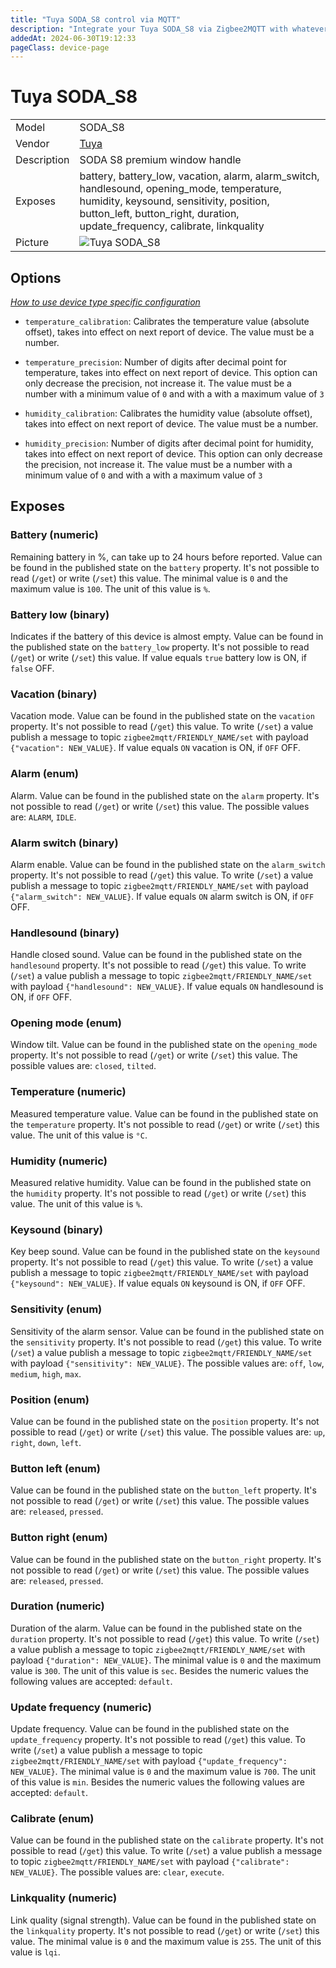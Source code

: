 ```yaml
---
title: "Tuya SODA_S8 control via MQTT"
description: "Integrate your Tuya SODA_S8 via Zigbee2MQTT with whatever smart home infrastructure you are using without the vendor's bridge or gateway."
addedAt: 2024-06-30T19:12:33
pageClass: device-page
---
```


<!-- !!!! -->
<!-- ATTENTION: This file is auto-generated through docgen! -->
<!-- You can only edit the "Notes"-Section between the two comment lines "Notes BEGIN" and "Notes END". -->
<!-- Do not use h1 or h2 heading within "## Notes"-Section. -->
<!-- !!!! -->

# Tuya SODA_S8

|     |     |
|-----|-----|
| Model | SODA_S8  |
| Vendor  | [Tuya](/supported-devices/#v=Tuya)  |
| Description | SODA S8 premium window handle |
| Exposes | battery, battery_low, vacation, alarm, alarm_switch, handlesound, opening_mode, temperature, humidity, keysound, sensitivity, position, button_left, button_right, duration, update_frequency, calibrate, linkquality |
| Picture | ![Tuya SODA_S8](https://www.zigbee2mqtt.io/images/devices/SODA_S8.png) |


<!-- Notes BEGIN: You can edit here. Add "## Notes" headline if not already present. -->


<!-- Notes END: Do not edit below this line -->



## Options
*[How to use device type specific configuration](../guide/configuration/devices-groups.md#specific-device-options)*

* `temperature_calibration`: Calibrates the temperature value (absolute offset), takes into effect on next report of device. The value must be a number.

* `temperature_precision`: Number of digits after decimal point for temperature, takes into effect on next report of device. This option can only decrease the precision, not increase it. The value must be a number with a minimum value of `0` and with a with a maximum value of `3`

* `humidity_calibration`: Calibrates the humidity value (absolute offset), takes into effect on next report of device. The value must be a number.

* `humidity_precision`: Number of digits after decimal point for humidity, takes into effect on next report of device. This option can only decrease the precision, not increase it. The value must be a number with a minimum value of `0` and with a with a maximum value of `3`


## Exposes

### Battery (numeric)
Remaining battery in %, can take up to 24 hours before reported.
Value can be found in the published state on the `battery` property.
It's not possible to read (`/get`) or write (`/set`) this value.
The minimal value is `0` and the maximum value is `100`.
The unit of this value is `%`.

### Battery low (binary)
Indicates if the battery of this device is almost empty.
Value can be found in the published state on the `battery_low` property.
It's not possible to read (`/get`) or write (`/set`) this value.
If value equals `true` battery low is ON, if `false` OFF.

### Vacation (binary)
Vacation mode.
Value can be found in the published state on the `vacation` property.
It's not possible to read (`/get`) this value.
To write (`/set`) a value publish a message to topic `zigbee2mqtt/FRIENDLY_NAME/set` with payload `{"vacation": NEW_VALUE}`.
If value equals `ON` vacation is ON, if `OFF` OFF.

### Alarm (enum)
Alarm.
Value can be found in the published state on the `alarm` property.
It's not possible to read (`/get`) or write (`/set`) this value.
The possible values are: `ALARM`, `IDLE`.

### Alarm switch (binary)
Alarm enable.
Value can be found in the published state on the `alarm_switch` property.
It's not possible to read (`/get`) this value.
To write (`/set`) a value publish a message to topic `zigbee2mqtt/FRIENDLY_NAME/set` with payload `{"alarm_switch": NEW_VALUE}`.
If value equals `ON` alarm switch is ON, if `OFF` OFF.

### Handlesound (binary)
Handle closed sound.
Value can be found in the published state on the `handlesound` property.
It's not possible to read (`/get`) this value.
To write (`/set`) a value publish a message to topic `zigbee2mqtt/FRIENDLY_NAME/set` with payload `{"handlesound": NEW_VALUE}`.
If value equals `ON` handlesound is ON, if `OFF` OFF.

### Opening mode (enum)
Window tilt.
Value can be found in the published state on the `opening_mode` property.
It's not possible to read (`/get`) or write (`/set`) this value.
The possible values are: `closed`, `tilted`.

### Temperature (numeric)
Measured temperature value.
Value can be found in the published state on the `temperature` property.
It's not possible to read (`/get`) or write (`/set`) this value.
The unit of this value is `°C`.

### Humidity (numeric)
Measured relative humidity.
Value can be found in the published state on the `humidity` property.
It's not possible to read (`/get`) or write (`/set`) this value.
The unit of this value is `%`.

### Keysound (binary)
Key beep sound.
Value can be found in the published state on the `keysound` property.
It's not possible to read (`/get`) this value.
To write (`/set`) a value publish a message to topic `zigbee2mqtt/FRIENDLY_NAME/set` with payload `{"keysound": NEW_VALUE}`.
If value equals `ON` keysound is ON, if `OFF` OFF.

### Sensitivity (enum)
Sensitivity of the alarm sensor.
Value can be found in the published state on the `sensitivity` property.
It's not possible to read (`/get`) this value.
To write (`/set`) a value publish a message to topic `zigbee2mqtt/FRIENDLY_NAME/set` with payload `{"sensitivity": NEW_VALUE}`.
The possible values are: `off`, `low`, `medium`, `high`, `max`.

### Position (enum)
Value can be found in the published state on the `position` property.
It's not possible to read (`/get`) or write (`/set`) this value.
The possible values are: `up`, `right`, `down`, `left`.

### Button left (enum)
Value can be found in the published state on the `button_left` property.
It's not possible to read (`/get`) or write (`/set`) this value.
The possible values are: `released`, `pressed`.

### Button right (enum)
Value can be found in the published state on the `button_right` property.
It's not possible to read (`/get`) or write (`/set`) this value.
The possible values are: `released`, `pressed`.

### Duration (numeric)
Duration of the alarm.
Value can be found in the published state on the `duration` property.
It's not possible to read (`/get`) this value.
To write (`/set`) a value publish a message to topic `zigbee2mqtt/FRIENDLY_NAME/set` with payload `{"duration": NEW_VALUE}`.
The minimal value is `0` and the maximum value is `300`.
The unit of this value is `sec`.
Besides the numeric values the following values are accepted: `default`.

### Update frequency (numeric)
Update frequency.
Value can be found in the published state on the `update_frequency` property.
It's not possible to read (`/get`) this value.
To write (`/set`) a value publish a message to topic `zigbee2mqtt/FRIENDLY_NAME/set` with payload `{"update_frequency": NEW_VALUE}`.
The minimal value is `0` and the maximum value is `700`.
The unit of this value is `min`.
Besides the numeric values the following values are accepted: `default`.

### Calibrate (enum)
Value can be found in the published state on the `calibrate` property.
It's not possible to read (`/get`) this value.
To write (`/set`) a value publish a message to topic `zigbee2mqtt/FRIENDLY_NAME/set` with payload `{"calibrate": NEW_VALUE}`.
The possible values are: `clear`, `execute`.

### Linkquality (numeric)
Link quality (signal strength).
Value can be found in the published state on the `linkquality` property.
It's not possible to read (`/get`) or write (`/set`) this value.
The minimal value is `0` and the maximum value is `255`.
The unit of this value is `lqi`.


